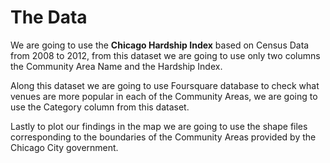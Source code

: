 # The Data

We are going to use the **Chicago Hardship Index** based on Census Data from 2008 to 2012, from this dataset we are going to use only two columns the Community Area Name and the Hardship Index.

Along this dataset we are going to use Foursquare database to check what venues are more popular in each of the Community Areas, we are going to use the Category column from this dataset. 

Lastly to plot our findings in the map we are going to use the shape files corresponding to the boundaries of the Community Areas provided by the Chicago City government.
